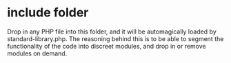 # include folder

Drop in any PHP file into this folder, and it will be automagically loaded by standard-library.php. The reasoning behind this is to be able to segment the functionality of the code into discreet modules, and drop in or remove modules on demand.

